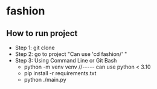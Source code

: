 # fashion

## How to run project 

* Step 1: git clone <link project>
* Step 2: go to project "Can use  'cd fashion/' "
* Step 3: Using Command Line or Git Bash
  * python -m venv venv   //----- can use python < 3.10
  * pip install -r requirements.txt
  * python ./main.py
